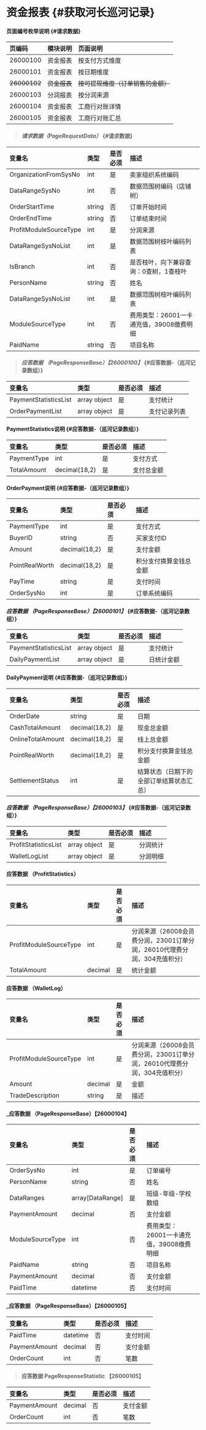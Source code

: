 # 资金报表 {#获取河长巡河记录}

#### 页面编号枚举说明 {#请求数据}

| 页编码 | 模块说明 | 页面说明 |
| :--- | :--- | :--- |
| 26000100 | 资金报表 | 按支付方式维度 |
| 26000101 | 资金报表 | 按日期维度 |
| ~~26000102~~ | ~~资金报表~~ | ~~按可提现维度（订单销售的金额）~~ |
| 26000103 | 分润报表 | 按分润来源 |
| 26000104 | 资金报表 | 工商行对账详情 |
| 26000105 | 资金报表 | 工商行对账汇总 |


> #### _请求数据（PageRequestData）_ {#请求数据}

| 变量名 | 类型 | 是否必须 | 描述 |
| :--- | :--- | :--- | :--- |
| OrganizationFromSysNo | int | 是 | 卖家组织系统编码 |
| DataRangeSysNo | int | 否 | 数据范围树编码（店铺树） |
| OrderStartTime | string | 否 | 订单开始时间 |
| OrderEndTime | string | 否 | 订单结束时间 |
| ProfitModuleSourceType | int | 是 | 分润来源 |
| DataRangeSysNoList | int | 是 | 数据范围树枝叶编码列表 |
| IsBranch | int | 否 | 是否枝叶，向下兼容查询：0查树，1查枝叶 |
| PersonName| string | 否 |姓名 |
| DataRangeSysNoList | int | 是 | 数据范围树枝叶编码列表 |
| ModuleSourceType| int | 否 | 费用类型：26001一卡通充值，39008缴费明细|
| PaidName| string | 否 |项目名称 |


> #### _应答数据 （PageResponseBase）【26000100】_ {#应答数据-（巡河记录数组）}

| 变量名 | 类型 | 是否必须 | 描述 |
| :--- | :--- | :--- | :--- |
| PaymentStatisticsList | array object | 是 | 支付统计 |
| OrderPaymentList | array object | 是 | 支付记录列表 |

#### PaymentStatistics说明 {#应答数据-（巡河记录数组）}

| 变量名 | 类型 | 是否必须 | 描述 |
| :--- | :--- | :--- | :--- |
| PaymentType | int | 是 | 支付方式 |
| TotalAmount | decimal\(18,2\) | 是 | 支付总金额 |

#### OrderPayment说明 {#应答数据-（巡河记录数组）}

| 变量名 | 类型 | 是否必须 | 描述 |
| :--- | :--- | :--- | :--- |
| PaymentType | int | 是 | 支付方式 |
| BuyerID | string | 否 | 买家支付ID |
| Amount | decimal\(18,2\) | 是 | 支付金额 |
| PointRealWorth| decimal\(18,2\) | 是 | 积分支付换算金钱总金额 |
| PayTime | string | 是 | 支付时间 |
| OrderSysNo | int | 是 | 订单系统编码 |

#### _应答数据 （PageResponseBase）【26000101】_ {#应答数据-（巡河记录数组）}

| 变量名 | 类型 | 是否必须 | 描述 |
| :--- | :--- | :--- | :--- |
| PaymentStatisticsList | array object | 是 | 支付统计 |
| DailyPaymentList | array object | 是 | 日统计金额 |

#### DailyPayment说明 {#应答数据-（巡河记录数组）}

| 变量名 | 类型 | 是否必须 | 描述 |
| :--- | :--- | :--- | :--- |
| OrderDate | string | 是 | 日期 |
| CashTotalAmount | decimal\(18,2\) | 是 | 现金总金额 |
| OnlineTotalAmount | decimal\(18,2\) | 是 | 线上总金额 |
| PointRealWorth| decimal\(18,2\) | 是 | 积分支付换算金钱总金额 |
| SettlementStatus | int | 是 | 结算状态（日期下的全部订单结算状态汇总） |

#### _应答数据 （PageResponseBase）【26000103】_ {#应答数据-（巡河记录数组）}

| 变量名 | 类型 | 是否必须 | 描述 |
| :--- | :--- | :--- | :--- |
| ProfitStatisticsList | array object | 是 | 分润统计 |
| WalletLogList | array object | 是 | 分润明细 |

#### 应答数据 （ProfitStatistics）
| 变量名 | 类型 | 是否必须 | 描述 |
| :--- | :--- | :--- | :--- |
| ProfitModuleSourceType | int | 是 | 分润来源（26008会员费分润，23001订单分润，26010代理费分润，304充值积分） |
| TotalAmount| decimal | 是 | 统计金额 |

#### 应答数据 （WalletLog）
| 变量名 | 类型 | 是否必须 | 描述 |
| :--- | :--- | :--- | :--- |
| ProfitModuleSourceType | int | 是 | 分润来源（26008会员费分润，23001订单分润，26010代理费分润，304充值积分） |
| Amount | decimal | 是 | 金额 |
| TradeDescription| string| 是 | 描述 |


#### _应答数据 （PageResponseBase）【26000104】
| 变量名 | 类型 | 是否必须 | 描述 |
| :--- | :--- | :--- | :--- |
| OrderSysNo| int | 是 | 订单编号 |
| PersonName| string | 否 |姓名 |
| DataRanges| array[DataRange]| 是 | 班级-年级-学校数组 |
| PaymentAmount| decimal| 否 |支付金额 |
| ModuleSourceType| int | 否 | 费用类型：26001一卡通充值，39008缴费明细|
| PaidName| string | 否 |项目名称 |
| PaymentAmount| decimal| 否 |支付金额 |
| PaidTime| datetime| 否 |支付时间 |

#### _应答数据 （PageResponseBase）【26000105】

| 变量名 | 类型 | 是否必须 | 描述 |
| :--- | :--- | :--- | :--- |
| PaidTime| datetime| 否 |支付时间 |
| PaymentAmount| decimal| 否 |支付金额 |
| OrderCount| int| 否 |笔数 |

> #### 应答数据 PageResponseStatistic 【26000105】

| 变量名 | 类型 | 是否必须 | 描述 |
| :--- | :--- | :--- | :--- |
| PaymentAmount| decimal| 否 |支付金额 |
| OrderCount| int| 否 |笔数 |


